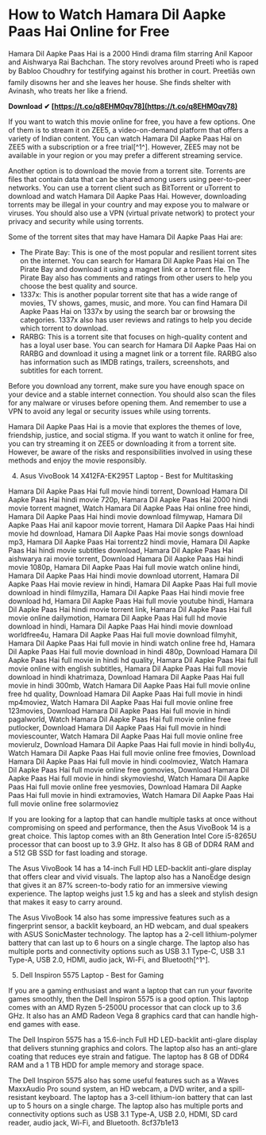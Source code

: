 # How to Watch Hamara Dil Aapke Paas Hai Online for Free
 
Hamara Dil Aapke Paas Hai is a 2000 Hindi drama film starring Anil Kapoor and Aishwarya Rai Bachchan. The story revolves around Preeti who is raped by Babloo Choudhry for testifying against his brother in court. Preetiâs own family disowns her and she leaves her house. She finds shelter with Avinash, who treats her like a friend.
 
**Download ✔ [https://t.co/q8EHM0qv78](https://t.co/q8EHM0qv78)**


 
If you want to watch this movie online for free, you have a few options. One of them is to stream it on ZEE5, a video-on-demand platform that offers a variety of Indian content. You can watch Hamara Dil Aapke Paas Hai on ZEE5 with a subscription or a free trial[^1^]. However, ZEE5 may not be available in your region or you may prefer a different streaming service.
 
Another option is to download the movie from a torrent site. Torrents are files that contain data that can be shared among users using peer-to-peer networks. You can use a torrent client such as BitTorrent or uTorrent to download and watch Hamara Dil Aapke Paas Hai. However, downloading torrents may be illegal in your country and may expose you to malware or viruses. You should also use a VPN (virtual private network) to protect your privacy and security while using torrents.
 
Some of the torrent sites that may have Hamara Dil Aapke Paas Hai are:
 
- The Pirate Bay: This is one of the most popular and resilient torrent sites on the internet. You can search for Hamara Dil Aapke Paas Hai on The Pirate Bay and download it using a magnet link or a torrent file. The Pirate Bay also has comments and ratings from other users to help you choose the best quality and source.
- 1337x: This is another popular torrent site that has a wide range of movies, TV shows, games, music, and more. You can find Hamara Dil Aapke Paas Hai on 1337x by using the search bar or browsing the categories. 1337x also has user reviews and ratings to help you decide which torrent to download.
- RARBG: This is a torrent site that focuses on high-quality content and has a loyal user base. You can search for Hamara Dil Aapke Paas Hai on RARBG and download it using a magnet link or a torrent file. RARBG also has information such as IMDB ratings, trailers, screenshots, and subtitles for each torrent.

Before you download any torrent, make sure you have enough space on your device and a stable internet connection. You should also scan the files for any malware or viruses before opening them. And remember to use a VPN to avoid any legal or security issues while using torrents.
 
Hamara Dil Aapke Paas Hai is a movie that explores the themes of love, friendship, justice, and social stigma. If you want to watch it online for free, you can try streaming it on ZEE5 or downloading it from a torrent site. However, be aware of the risks and responsibilities involved in using these methods and enjoy the movie responsibly.
  
4. Asus VivoBook 14 X412FA-EK295T Laptop - Best for Multitasking
 
Hamara Dil Aapke Paas Hai full movie hindi torrent,  Download Hamara Dil Aapke Paas Hai hindi movie 720p,  Hamara Dil Aapke Paas Hai 2000 hindi movie torrent magnet,  Watch Hamara Dil Aapke Paas Hai online free hindi,  Hamara Dil Aapke Paas Hai hindi movie download filmywap,  Hamara Dil Aapke Paas Hai anil kapoor movie torrent,  Hamara Dil Aapke Paas Hai hindi movie hd download,  Hamara Dil Aapke Paas Hai movie songs download mp3,  Hamara Dil Aapke Paas Hai torrentz2 hindi movie,  Hamara Dil Aapke Paas Hai hindi movie subtitles download,  Hamara Dil Aapke Paas Hai aishwarya rai movie torrent,  Download Hamara Dil Aapke Paas Hai hindi movie 1080p,  Hamara Dil Aapke Paas Hai full movie watch online hindi,  Hamara Dil Aapke Paas Hai hindi movie download utorrent,  Hamara Dil Aapke Paas Hai movie review in hindi,  Hamara Dil Aapke Paas Hai full movie download in hindi filmyzilla,  Hamara Dil Aapke Paas Hai hindi movie free download hd,  Hamara Dil Aapke Paas Hai full movie youtube hindi,  Hamara Dil Aapke Paas Hai hindi movie torrent link,  Hamara Dil Aapke Paas Hai full movie online dailymotion,  Hamara Dil Aapke Paas Hai full hd movie download in hindi,  Hamara Dil Aapke Paas Hai hindi movie download worldfree4u,  Hamara Dil Aapke Paas Hai full movie download filmyhit,  Hamara Dil Aapke Paas Hai full movie in hindi watch online free hd,  Hamara Dil Aapke Paas Hai full movie download in hindi 480p,  Download Hamara Dil Aapke Paas Hai full movie in hindi hd quality,  Hamara Dil Aapke Paas Hai full movie online with english subtitles,  Hamara Dil Aapke Paas Hai full movie download in hindi khatrimaza,  Download Hamara Dil Aapke Paas Hai full movie in hindi 300mb,  Watch Hamara Dil Aapke Paas Hai full movie online free hd quality,  Download Hamara Dil Aapke Paas Hai full movie in hindi mp4moviez,  Watch Hamara Dil Aapke Paas Hai full movie online free 123movies,  Download Hamara Dil Aapke Paas Hai full movie in hindi pagalworld,  Watch Hamara Dil Aapke Paas Hai full movie online free putlocker,  Download Hamara Dil Aapke Paas Hai full movie in hindi moviescounter,  Watch Hamara Dil Aapke Paas Hai full movie online free movierulz,  Download Hamara Dil Aapke Paas Hai full movie in hindi bolly4u,  Watch Hamara Dil Aapke Paas Hai full movie online free fmovies,  Download Hamara Dil Aapke Paas Hai full movie in hindi coolmoviez,  Watch Hamara Dil Aapke Paas Hai full movie online free gomovies,  Download Hamara Dil Aapke Paas Hai full movie in hindi skymovieshd,  Watch Hamara Dil Aapke Paas Hai full movie online free yesmovies,  Download Hamara Dil Aapke Paas Hai full movie in hindi extramovies,  Watch Hamara Dil Aapke Paas Hai full movie online free solarmoviez
 
If you are looking for a laptop that can handle multiple tasks at once without compromising on speed and performance, then the Asus VivoBook 14 is a great choice. This laptop comes with an 8th Generation Intel Core i5-8265U processor that can boost up to 3.9 GHz. It also has 8 GB of DDR4 RAM and a 512 GB SSD for fast loading and storage.
 
The Asus VivoBook 14 has a 14-inch Full HD LED-backlit anti-glare display that offers clear and vivid visuals. The laptop also has a NanoEdge design that gives it an 87% screen-to-body ratio for an immersive viewing experience. The laptop weighs just 1.5 kg and has a sleek and stylish design that makes it easy to carry around.
 
The Asus VivoBook 14 also has some impressive features such as a fingerprint sensor, a backlit keyboard, an HD webcam, and dual speakers with ASUS SonicMaster technology. The laptop has a 2-cell lithium-polymer battery that can last up to 6 hours on a single charge. The laptop also has multiple ports and connectivity options such as USB 3.1 Type-C, USB 3.1 Type-A, USB 2.0, HDMI, audio jack, Wi-Fi, and Bluetooth[^1^].
 
5. Dell Inspiron 5575 Laptop - Best for Gaming
 
If you are a gaming enthusiast and want a laptop that can run your favorite games smoothly, then the Dell Inspiron 5575 is a good option. This laptop comes with an AMD Ryzen 5-2500U processor that can clock up to 3.6 GHz. It also has an AMD Radeon Vega 8 graphics card that can handle high-end games with ease.
 
The Dell Inspiron 5575 has a 15.6-inch Full HD LED-backlit anti-glare display that delivers stunning graphics and colors. The laptop also has an anti-glare coating that reduces eye strain and fatigue. The laptop has 8 GB of DDR4 RAM and a 1 TB HDD for ample memory and storage space.
 
The Dell Inspiron 5575 also has some useful features such as a Waves MaxxAudio Pro sound system, an HD webcam, a DVD writer, and a spill-resistant keyboard. The laptop has a 3-cell lithium-ion battery that can last up to 5 hours on a single charge. The laptop also has multiple ports and connectivity options such as USB 3.1 Type-A, USB 2.0, HDMI, SD card reader, audio jack, Wi-Fi, and Bluetooth.
 8cf37b1e13
 
